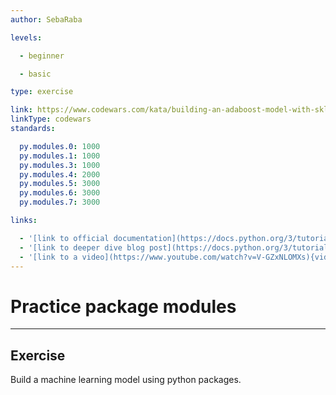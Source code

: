 ```yaml
---
author: SebaRaba

levels:

  - beginner

  - basic

type: exercise

link: https://www.codewars.com/kata/building-an-adaboost-model-with-sklearn-introductory-machine-learning
linkType: codewars
standards:

  py.modules.0: 1000
  py.modules.1: 1000
  py.modules.3: 1000
  py.modules.4: 2000
  py.modules.5: 3000
  py.modules.6: 3000
  py.modules.7: 3000

links:

  - '[link to official documentation](https://docs.python.org/3/tutorial/modules.html){website}'
  - '[link to deeper dive blog post](https://docs.python.org/3/tutorial/modules.html){website}'
  - '[link to a video](https://www.youtube.com/watch?v=V-GZxNLOMXs){video}'
---
```


# Practice package modules

---
## Exercise

Build a machine learning model using python packages.
 
